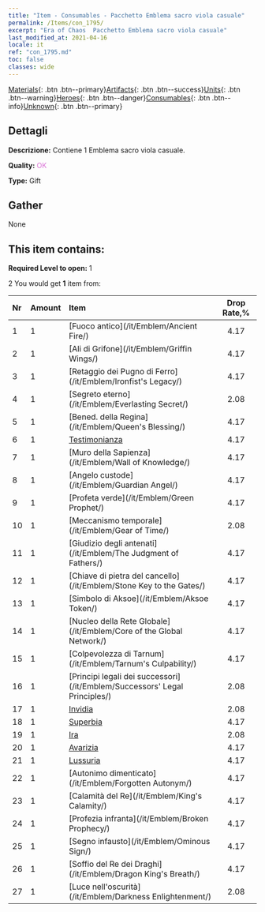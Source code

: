 ```yaml
---
title: "Item - Consumables - Pacchetto Emblema sacro viola casuale"
permalink: /Items/con_1795/
excerpt: "Era of Chaos  Pacchetto Emblema sacro viola casuale"
last_modified_at: 2021-04-16
locale: it
ref: "con_1795.md"
toc: false
classes: wide
---
```

 [Materials](/it/Items/){: .btn .btn--primary}[Artifacts](/it/Items/Artifacts/){: .btn .btn--success}[Units](/it/Items/Units/){: .btn .btn--warning}[Heroes](/it/Items/Heroes/){: .btn .btn--danger}[Consumables](/it/Items/Consumables/){: .btn .btn--info}[Unknown](/it/Items/Unknown/){: .btn .btn--primary}

## Dettagli
 **Descrizione:** Contiene 1 Emblema sacro viola casuale.

 **Quality:** <span style="color: #DA70D6">OK</span>

 **Type:** Gift

## Gather

  None

## This item contains:

 **Required Level to open:** 1

 2 You would get **1** item  from:

  | Nr | Amount |     Item    | Drop Rate,% |
  |:---|:-------|:------------|:---------:|
  | 1 | 1 | [Fuoco antico](/it/Emblem/Ancient Fire/) | 4.17 | 
  | 2 | 1 | [Ali di Grifone](/it/Emblem/Griffin Wings/) | 4.17 | 
  | 3 | 1 | [Retaggio dei Pugno di Ferro](/it/Emblem/Ironfist's Legacy/) | 4.17 | 
  | 4 | 1 | [Segreto eterno](/it/Emblem/Everlasting Secret/) | 2.08 | 
  | 5 | 1 | [Bened. della Regina](/it/Emblem/Queen's Blessing/) | 4.17 | 
  | 6 | 1 | [Testimonianza](/it/Emblem/Witness/) | 4.17 | 
  | 7 | 1 | [Muro della Sapienza](/it/Emblem/Wall of Knowledge/) | 4.17 | 
  | 8 | 1 | [Angelo custode](/it/Emblem/Guardian Angel/) | 4.17 | 
  | 9 | 1 | [Profeta verde](/it/Emblem/Green Prophet/) | 4.17 | 
  | 10 | 1 | [Meccanismo temporale](/it/Emblem/Gear of Time/) | 2.08 | 
  | 11 | 1 | [Giudizio degli antenati](/it/Emblem/The Judgment of Fathers/) | 4.17 | 
  | 12 | 1 | [Chiave di pietra del cancello](/it/Emblem/Stone Key to the Gates/) | 4.17 | 
  | 13 | 1 | [Simbolo di Aksoe](/it/Emblem/Aksoe Token/) | 4.17 | 
  | 14 | 1 | [Nucleo della Rete Globale](/it/Emblem/Core of the Global Network/) | 4.17 | 
  | 15 | 1 | [Colpevolezza di Tarnum](/it/Emblem/Tarnum's Culpability/) | 4.17 | 
  | 16 | 1 | [Principi legali dei successori](/it/Emblem/Successors' Legal Principles/) | 2.08 | 
  | 17 | 1 | [Invidia](/it/Emblem/Jealousy/) | 2.08 | 
  | 18 | 1 | [Superbia](/it/Emblem/Arrogance/) | 4.17 | 
  | 19 | 1 | [Ira](/it/Emblem/Anger/) | 2.08 | 
  | 20 | 1 | [Avarizia](/it/Emblem/Greed/) | 4.17 | 
  | 21 | 1 | [Lussuria](/it/Emblem/Lust/) | 4.17 | 
  | 22 | 1 | [Autonimo dimenticato](/it/Emblem/Forgotten Autonym/) | 4.17 | 
  | 23 | 1 | [Calamità del Re](/it/Emblem/King's Calamity/) | 4.17 | 
  | 24 | 1 | [Profezia infranta](/it/Emblem/Broken Prophecy/) | 4.17 | 
  | 25 | 1 | [Segno infausto](/it/Emblem/Ominous Sign/) | 4.17 | 
  | 26 | 1 | [Soffio del Re dei Draghi](/it/Emblem/Dragon King's Breath/) | 4.17 | 
  | 27 | 1 | [Luce nell'oscurità](/it/Emblem/Darkness Enlightenment/) | 2.08 | 
